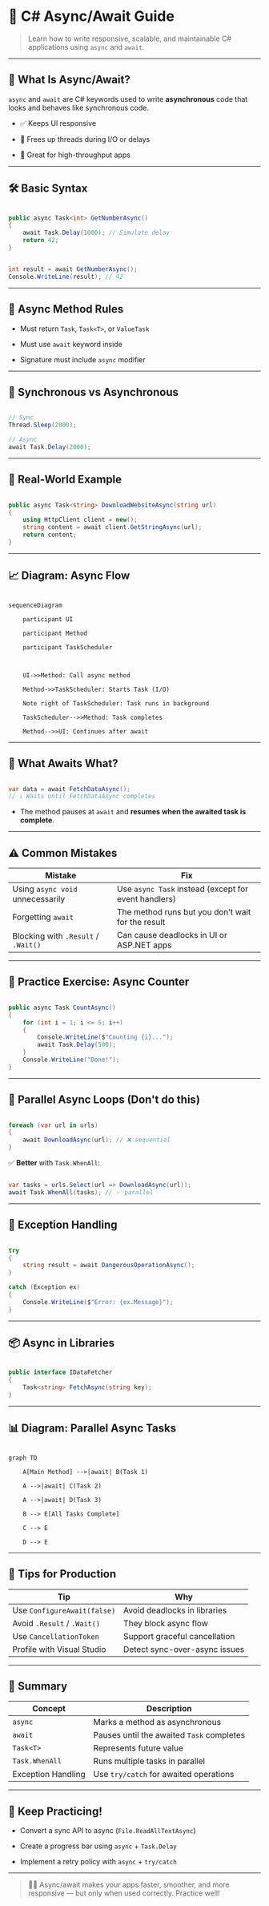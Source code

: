 # 🔄 C# Async/Await Guide



> Learn how to write responsive, scalable, and maintainable C# applications using `async` and `await`.



---



## 🧠 What Is Async/Await?



`async` and `await` are C# keywords used to write **asynchronous** code that looks and behaves like synchronous code.



- ✅ Keeps UI responsive

- 🔁 Frees up threads during I/O or delays

- 🧵 Great for high-throughput apps



---



## 🛠️ Basic Syntax



```csharp

public async Task<int> GetNumberAsync()
{
    await Task.Delay(1000); // Simulate delay
    return 42;
}

```



```csharp

int result = await GetNumberAsync();
Console.WriteLine(result); // 42

```



---



## 🔁 Async Method Rules



- Must return `Task`, `Task<T>`, or `ValueTask`

- Must use `await` keyword inside

- Signature must include `async` modifier



---



## 🧵 Synchronous vs Asynchronous



```csharp

// Sync
Thread.Sleep(2000);

// Async
await Task.Delay(2000);

```



---



## 🎯 Real-World Example



```csharp

public async Task<string> DownloadWebsiteAsync(string url)
{
    using HttpClient client = new();
    string content = await client.GetStringAsync(url);
    return content;
}

```



---



## 📈 Diagram: Async Flow



```mermaid

sequenceDiagram

    participant UI

    participant Method

    participant TaskScheduler



    UI->>Method: Call async method

    Method->>TaskScheduler: Starts Task (I/O)

    Note right of TaskScheduler: Task runs in background

    TaskScheduler-->>Method: Task completes

    Method-->>UI: Continues after await

```



---



## 🛑 What Awaits What?



```csharp

var data = await FetchDataAsync();
// ↓ Waits until FetchDataAsync completes

```



- The method pauses at `await` and **resumes when the awaited task is complete**.



---



## ⚠️ Common Mistakes



| Mistake                           | Fix                                                   |
|----------------------------------|--------------------------------------------------------|
| Using `async void` unnecessarily | Use `async Task` instead (except for event handlers)  |
| Forgetting `await`               | The method runs but you don’t wait for the result     |
| Blocking with `.Result` / `.Wait()` | Can cause deadlocks in UI or ASP.NET apps           |



---



## 🧪 Practice Exercise: Async Counter



```csharp

public async Task CountAsync()
{
    for (int i = 1; i <= 5; i++)
    {
        Console.WriteLine($"Counting {i}...");
        await Task.Delay(500);
    }
    Console.WriteLine("Done!");
}

```



---



## 🔄 Parallel Async Loops (Don't do this)



```csharp

foreach (var url in urls)
{
    await DownloadAsync(url); // ❌ sequential
}

```



✅ **Better** with `Task.WhenAll`:



```csharp

var tasks = urls.Select(url => DownloadAsync(url));
await Task.WhenAll(tasks); // ✅ parallel

```



---



## 🧩 Exception Handling



```csharp

try
{
    string result = await DangerousOperationAsync();
}

catch (Exception ex)
{
    Console.WriteLine($"Error: {ex.Message}");
}

```



---



## 📦 Async in Libraries



```csharp

public interface IDataFetcher
{
    Task<string> FetchAsync(string key);
}

```



---



## 📊 Diagram: Parallel Async Tasks



```mermaid

graph TD

    A[Main Method] -->|await| B(Task 1)

    A -->|await| C(Task 2)

    A -->|await| D(Task 3)

    B --> E[All Tasks Complete]

    C --> E

    D --> E

```



---



## 🚀 Tips for Production



| Tip                          | Why                            |
|-----------------------------|---------------------------------|
| Use `ConfigureAwait(false)` | Avoid deadlocks in libraries   |
| Avoid `.Result` / `.Wait()` | They block async flow          |
| Use `CancellationToken`     | Support graceful cancellation  |
| Profile with Visual Studio  | Detect sync-over-async issues  |



---



## 📌 Summary



| Concept              | Description                             |
|----------------------|-----------------------------------------|
| `async`              | Marks a method as asynchronous          |
| `await`              | Pauses until the awaited `Task` completes |
| `Task<T>`            | Represents future value                 |
| `Task.WhenAll`       | Runs multiple tasks in parallel         |
| Exception Handling   | Use `try/catch` for awaited operations  |



---



## 🧠 Keep Practicing!



- Convert a sync API to async (`File.ReadAllTextAsync`)

- Create a progress bar using `async` + `Task.Delay`

- Implement a retry policy with `async` + `try/catch`



---



> 👨‍💻 Async/await makes your apps faster, smoother, and more responsive — but only when used correctly. Practice well!
